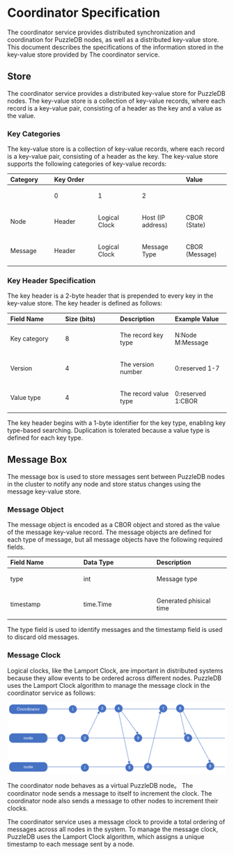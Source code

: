 # Coordinator Specification

The coordinator service provides distributed synchronization and coordination for PuzzleDB nodes, as well as a distributed key-value store. This document describes the specifications of the information stored in the key-value store provided by The coordinator service.

## Store

The coordinator service provides a distributed key-value store for PuzzleDB nodes. The key-value store is a collection of key-value records, where each record is a key-value pair, consisting of a header as the key and a value as the value.

### Key Categories

The key-value store is a collection of key-value records, where each record is a key-value pair, consisting of a header as the key. The key-value store supports the following categories of key-value records:

<table>
<colgroup>
<col style="width: 20%" />
<col style="width: 20%" />
<col style="width: 20%" />
<col style="width: 20%" />
<col style="width: 20%" />
</colgroup>
<thead>
<tr class="header">
<th style="text-align: left;">Category</th>
<th style="text-align: left;">Key Order</th>
<th style="text-align: left;"></th>
<th style="text-align: left;"></th>
<th style="text-align: left;">Value</th>
</tr>
</thead>
<tbody>
<tr class="odd">
<td style="text-align: left;"></td>
<td style="text-align: left;"><p>0</p></td>
<td style="text-align: left;"><p>1</p></td>
<td style="text-align: left;"><p>2</p></td>
<td style="text-align: left;"></td>
</tr>
<tr class="even">
<td style="text-align: left;"><p>Node</p></td>
<td style="text-align: left;"><p>Header</p></td>
<td style="text-align: left;"><p>Logical Clock</p></td>
<td style="text-align: left;"><p>Host (IP address)</p></td>
<td style="text-align: left;"><p>CBOR (State)</p></td>
</tr>
<tr class="odd">
<td style="text-align: left;"><p>Message</p></td>
<td style="text-align: left;"><p>Header</p></td>
<td style="text-align: left;"><p>Logical Clock</p></td>
<td style="text-align: left;"><p>Message Type</p></td>
<td style="text-align: left;"><p>CBOR (Message)</p></td>
</tr>
</tbody>
</table>

### Key Header Specification

The key header is a 2-byte header that is prepended to every key in the key-value store. The key header is defined as follows:

<table>
<colgroup>
<col style="width: 25%" />
<col style="width: 25%" />
<col style="width: 25%" />
<col style="width: 25%" />
</colgroup>
<thead>
<tr class="header">
<th style="text-align: left;">Field Name</th>
<th style="text-align: left;">Size (bits)</th>
<th style="text-align: left;">Description</th>
<th style="text-align: left;">Example Value</th>
</tr>
</thead>
<tbody>
<tr class="odd">
<td style="text-align: left;"><p>Key category</p></td>
<td style="text-align: left;"><p>8</p></td>
<td style="text-align: left;"><p>The record key type</p></td>
<td style="text-align: left;"><p>N:Node M:Message</p></td>
</tr>
<tr class="even">
<td style="text-align: left;"><p>Version</p></td>
<td style="text-align: left;"><p>4</p></td>
<td style="text-align: left;"><p>The version number</p></td>
<td style="text-align: left;"><p>0:reserved 1-7</p></td>
</tr>
<tr class="odd">
<td style="text-align: left;"><p>Value type</p></td>
<td style="text-align: left;"><p>4</p></td>
<td style="text-align: left;"><p>The record value type</p></td>
<td style="text-align: left;"><p>0:reserved 1:CBOR</p></td>
</tr>
</tbody>
</table>

The key header begins with a 1-byte identifier for the key type, enabling key type-based searching. Duplication is tolerated because a value type is defined for each key type.

## Message Box

The message box is used to store messages sent between PuzzleDB nodes in the cluster to notify any node and store status changes using the message key-value store.

### Message Object

The message object is encoded as a CBOR object and stored as the value of the message key-value record. The message objects are defined for each type of message, but all message objects have the following required fields.

<table>
<colgroup>
<col style="width: 33%" />
<col style="width: 33%" />
<col style="width: 33%" />
</colgroup>
<thead>
<tr class="header">
<th style="text-align: left;">Field Name</th>
<th style="text-align: left;">Data Type</th>
<th style="text-align: left;">Description</th>
</tr>
</thead>
<tbody>
<tr class="odd">
<td style="text-align: left;"><p>type</p></td>
<td style="text-align: left;"><p>int</p></td>
<td style="text-align: left;"><p>Message type</p></td>
</tr>
<tr class="even">
<td style="text-align: left;"><p>timestamp</p></td>
<td style="text-align: left;"><p>time.Time</p></td>
<td style="text-align: left;"><p>Generated phisical time</p></td>
</tr>
</tbody>
</table>

The type field is used to identify messages and the timestamp field is used to discard old messages.

### Message Clock

Logical clocks, like the Lamport Clock, are important in distributed systems because they allow events to be ordered across different nodes. PuzzleDB uses the Lamport Clock algorithm to manage the message clock in the coordinator service as follows:

![coordinator clock](img/coordinator_clock.png)

The coordinator node behaves as a virtual PuzzleDB node。 The coordinator node sends a message to itself to increment the clock. The coordinator node also sends a message to other nodes to increment their clocks.

The coordinator service uses a message clock to provide a total ordering of messages across all nodes in the system. To manage the message clock, PuzzleDB uses the Lamport Clock algorithm, which assigns a unique timestamp to each message sent by a node.
